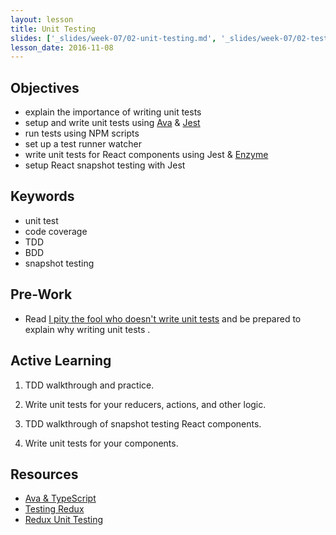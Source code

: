 ```yaml
---
layout: lesson
title: Unit Testing
slides: ['_slides/week-07/02-unit-testing.md', '_slides/week-07/02-testing-components.md']
lesson_date: 2016-11-08
---
```


## Objectives

- explain the importance of writing unit tests
- setup and write unit tests using [Ava](https://github.com/avajs/ava) & [Jest](https://github.com/facebook/jest)
- run tests using NPM scripts
- set up a test runner watcher
- write unit tests for React components using Jest & [Enzyme](https://github.com/airbnb/enzyme)
- setup React snapshot testing with Jest

## Keywords
- unit test
- code coverage
- TDD
- BDD
- snapshot testing

## Pre-Work
- Read [I pity the fool who doesn't write unit tests](https://blog.codinghorror.com/i-pity-the-fool-who-doesnt-write-unit-tests/) and be prepared to explain why writing unit tests .

## Active Learning

1. TDD walkthrough and practice.

2. Write unit tests for your reducers, actions, and other logic. 

3. TDD walkthrough of snapshot testing React components.

4. Write unit tests for your components.

## Resources
- [Ava & TypeScript](https://github.com/avajs/ava/blob/master/docs/recipes/typescript.md)
- [Testing Redux](http://redux.js.org/docs/recipes/WritingTests.html)
- [Redux Unit Testing](https://www.codementor.io/reactjs/tutorial/redux-unit-test-mocha-mocking)

